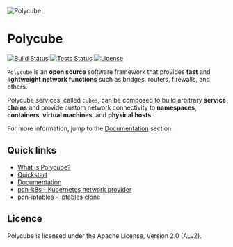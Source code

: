 ![Polycube](Documentation/images/polycube-logo.png )

# Polycube

[![Build Status](http://130.192.225.104:8080/buildStatus/icon?job=polycube_netgroup/master)](http://130.192.225.104:8080/job/polycube_netgroup/)
[![Tests Status](http://130.192.225.104:9000/tests/polycube-test/master)](http://130.192.225.104:8080/job/polycube-test/job/master/)
[![License](https://img.shields.io/badge/License-Apache%202.0-blue.svg)](http://www.apache.org/licenses/LICENSE-2.0)

``Polycube`` is an **open source** software framework that provides **fast** and **lightweight** **network functions** such as bridges, routers, firewalls, and others.

Polycube services, called `cubes`, can be composed to build arbitrary **service chains** and provide custom network connectivity to **namespaces**, **containers**, **virtual machines**, and **physical hosts**.

For more information, jump to the [Documentation](Documentation) section.


## Quick links
 - [What is Polycube?](Documentation/intro.rst)
 - [Quickstart](Documentation/quickstart.rst)
 - [Documentation](Documentation)
 - [pcn-k8s - Kubernetes network provider](Documentation/components/k8s/pcn-kubernetes.rst)
 - [pcn-iptables - Iptables clone](Documentation/components/iptables/pcn-iptables.rst)


## Licence
Polycube is licensed under the Apache License, Version 2.0 (ALv2).

